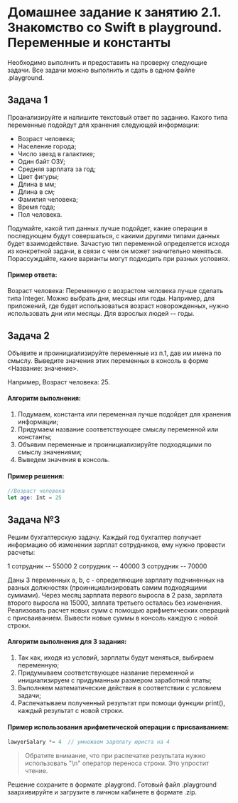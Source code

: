 # Домашнее задание к занятию 2.1. Знакомство со Swift в playground. Переменные и константы

Необходимо выполнить и предоставить на проверку следующие задачи. Все задачи можно выполнить и сдать в одном файле .playground.

## Задача 1 

Проанализируйте и напишите текстовый ответ по заданию. Какого типа переменные подойдут для хранения следующей информации:
* Возраст человека; 
* Население города; 
* Число звезд в галактике;
* Один байт ОЗУ; 
* Средняя зарплата за год; 
* Цвет фигуры; 
* Длина в мм; 
* Длина в см;
* Фамилия человека; 
* Время года;
* Пол человека.

Подумайте, какой тип данных лучше подойдет, какие операции в последующем будут совершаться, с какими другими типами данных будет взаимодействие.
Зачастую тип переменной определяется исходя из конкретной задачи, в связи с чем он может значительно меняться. Порассуждайте, какие варианты могут подходить при разных условиях.

#### Пример ответа:

Возраст человека:
Переменную с возрастом человека лучше сделать типа Integer. Можно выбрать дни, месяцы или годы. Например, для приложений, где будет использоваться возраст новорожденных, нужно использовать дни или месяцы. Для взрослых людей -- годы.


## Задача 2

Объявите и проинициализируйте переменные из п.1, дав им имена по смыслу.
Выведите значения этих переменных в консоль в форме <Название: значение>.

Например, Возраст человека: 25.

#### Алгоритм выполнения:

1. Подумаем, константа или переменная лучше подойдет для хранения информации;
2. Придумаем название соответствующее смыслу переменной или константы;
3. Объявим переменные и проинициализируйте подходящими по смыслу значениями;
4. Выведем значения в консоль.

#### Пример решения:

```swift
//Возраст человека
let age: Int = 25
``` 
## Задача №3

Решим бухгалтерскую задачу. Каждый год бухгалтер получает информацию об изменении зарплат сотрудников, ему нужно провести расчеты:

1 сотрудник -- 55000 
2 сотрудник -- 40000
3 сотрудник -- 70000

Даны 3 переменных a, b, c - определяющие зарплату подчиненных на разных должностях (проинициализировать самим подходящими суммами). Через месяц зарплата первого выросла в 2 раза, зарплата второго выросла на 15000, заплата третьего осталась без изменения. Реализовать расчет новых сумм с помощью арифметических операций с присваиванием. Вывести новые суммы в консоль каждую с новой строки.


#### Алгоритм выполнения для 3 задания:

1. Так как, иходя из условий, зарплаты будут меняться, выбираем переменную;
2. Придумываем соответствующее название переменной и инициализируем с придуманным размером заработной платы;
3. Выполняем математические действия в соответствии с условием задачи;
4. Распечатываем полученный результат при помощи функции print(), каждый результат с новой строки.

#### Пример использования арифметической операции с присваиванием:

```swift
lawyerSalary *= 4  // умножаем зарплату юриста на 4
```

> Обратите внимание, что при распечатке результата нужно использовать "\n" оператор переноса строки. Это упростит чтение.


Решение сохраните в формате .playgrond. Готовый файл .playground заархивируйте и загрузите в личном кабинете в формате .zip.
